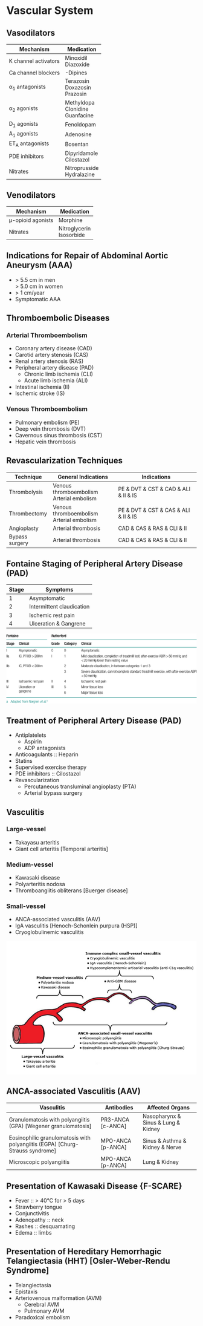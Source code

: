 # Vascular System

## Vasodilators

|Mechanism|Medication|
|-|-|
|K channel activators|Minoxidil<br>Diazoxide|
|Ca channel blockers|-Dipines|
|α<sub>1</sub> antagonists|Terazosin<br>Doxazosin<br>Prazosin|
|α<sub>2</sub> agonists|Methyldopa<br>Clonidine<br>Guanfacine|
|D<sub>1</sub> agonists|Fenoldopam|
|A<sub>1</sub> agonists|Adenosine|
|ET<sub>A</sub> antagonists|Bosentan|
|PDE inhibitors|Dipyridamole<br>Cilostazol|
|Nitrates|Nitroprusside<br>Hydralazine|

## Venodilators

|Mechanism|Medication|
|-|-|
|μ-opioid agonists|Morphine|
|Nitrates|Nitroglycerin<br>Isosorbide|

## Indications for Repair of Abdominal Aortic Aneurysm (AAA)

- \> 5.5 cm in men<br>> 5.0 cm in women
- \> 1 cm/year
- Symptomatic AAA

## Thromboembolic Diseases

### Arterial Thromboembolism

- Coronary artery disease (CAD)
- Carotid artery stenosis (CAS)
- Renal artery stenosis (RAS)
- Peripheral artery disease (PAD)
	- Chronic limb ischemia (CLI)
	- Acute limb ischemia (ALI)
- Intestinal ischemia (II)
- Ischemic stroke (IS)

### Venous Thromboembolism

- Pulmonary embolism (PE)
- Deep vein thrombosis (DVT)
- Cavernous sinus thrombosis (CST)
- Hepatic vein thrombosis

## Revascularization Techniques

|Technique|General Indications|Indications|
|-|-|-|
|Thrombolysis|Venous thromboembolism<br>Arterial embolism|PE & DVT & CST & CAD & ALI & II & IS|
|Thrombectomy|Venous thromboembolism<br>Arterial embolism|PE & DVT & CST & CAS & ALI & II & IS|
|Angioplasty|Arterial thrombosis|CAD & CAS & RAS & CLI & II|
|Bypass surgery|Arterial thrombosis|CAD & CAS & RAS & CLI & II|

## Fontaine Staging of Peripheral Artery Disease (PAD)

|Stage|Symptoms|
|-|-|
|1|Asymptomatic|
|2|Intermittent claudication|
|3|Ischemic rest pain|
|4|Ulceration & Gangrene|

![](../Figures/Fontaine%20Staging%20of%20Peripheral%20Artery%20Disease%20(PAD).png)

## Treatment of Peripheral Artery Disease (PAD)

- Antiplatelets
	- Aspirin
	- ADP antagonists
- Anticoagulants :: Heparin
- Statins
- Supervised exercise therapy
- PDE inhibitors :: Cilostazol
- Revascularization
	- Percutaneous transluminal angioplasty (PTA)
	- Arterial bypass surgery

## Vasculitis

### Large-vessel

- Takayasu arteritis
- Giant cell arteritis [Temporal arteritis]

### Medium-vessel

- Kawasaki disease
- Polyarteritis nodosa
- Thromboangiitis obliterans [Buerger disease]

### Small-vessel

- ANCA-associated vasculitis (AAV)
- IgA vasculitis [Henoch-Schonlein purpura (HSP)]
- Cryoglobulinemic vasculitis

![](../Figures/Vasculitis.png)

## ANCA-associated Vasculitis (AAV)

|Vasculitis|Antibodies|Affected Organs|
|-|-|-|
|Granulomatosis with polyangiitis (GPA) [Wegener granulomatosis]|PR3-ANCA [c-ANCA]|Nasopharynx & Sinus & Lung & Kidney|
|Eosinophilic granulomatosis with polyangiitis (EGPA) [Churg-Strauss syndrome]|MPO-ANCA [p-ANCA]|Sinus & Asthma & Kidney & Nerve|
|Microscopic polyangiitis|MPO-ANCA [p-ANCA]|Lung & Kidney|

## Presentation of Kawasaki Disease {F-SCARE}

- Fever :: > 40°C for > 5 days
- Strawberry tongue
- Conjunctivitis
- Adenopathy :: neck
- Rashes :: desquamating
- Edema :: limbs

## Presentation of Hereditary Hemorrhagic Telangiectasia (HHT) [Osler-Weber-Rendu Syndrome]

- Telangiectasia
- Epistaxis
- Arteriovenous malformation (AVM)
	- Cerebral AVM
	- Pulmonary AVM
- Paradoxical embolism
